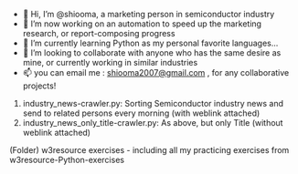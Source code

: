 - 👋 Hi, I’m @shiooma, a marketing person in semiconductor industry
- 👀 I’m now working on an automation to speed up the marketing research, or report-composing progress
- 🌱 I’m currently learning Python as my personal favorite languages...
- 💞️ I’m looking to collaborate with anyone who has the same desire as mine, or currently working in similar industries
- 📫 you can email me : shiooma2007@gmail.com , for any collaborative projects!

1) industry_news-crawler.py: Sorting Semiconductor industry news and send to related persons every morning
 (with weblink attached)
2) industry_news_only_title-crawler.py: As above, but only Title (without weblink attached)

(Folder) w3resource exercises  - including all my practicing exercises from w3resource-Python-exercises

<!---
shiooma/shiooma is a ✨ special ✨ repository because its `README.md` (this file) appears on your GitHub profile.
You can click the Preview link to take a look at your changes.
--->
